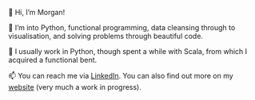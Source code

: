 👋 Hi, I’m Morgan!

👀 I’m into Python, functional programming, data cleansing through to visualisation, and solving problems through beautiful code.

🌱 I usually work in Python, though spent a while with Scala, from which I acquired a functional bent. 

📫 You can reach me via [LinkedIn](https://www.linkedin.com/in/morgan-blake-657871170/). You can also find out more on my [website](https://jmblake.github.io) (very much a work in progress).

<!---
jmblake/jmblake is a ✨ special ✨ repository because its `README.md` (this file) appears on your GitHub profile.
You can click the Preview link to take a look at your changes.
--->
